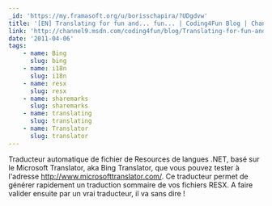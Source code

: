 ```yaml
---
_id: 'https://my.framasoft.org/u/borisschapira/?UDgdvw'
title: '[EN] Translating for fun and... fun... | Coding4Fun Blog | Channel 9'
link: 'http://channel9.msdn.com/coding4fun/blog/Translating-for-fun-and-fun'
date: '2011-04-06'
tags:
    - name: Bing
      slug: bing
    - name: i18n
      slug: i18n
    - name: resx
      slug: resx
    - name: sharemarks
      slug: sharemarks
    - name: translating
      slug: translating
    - name: Translator
      slug: translator
---
```


<div class="markdown"><p>Traducteur automatique de fichier de Resources de langues .NET, basé sur le Microsoft Translator, aka Bing Translator, que vous pouvez tester à l'adresse <a href="http://www.microsofttranslator.com/">http://www.microsofttranslator.com/</a>. Ce traducteur permet de générer rapidement un traduction sommaire de vos fichiers RESX. A faire valider ensuite par un vrai traducteur, il va sans dire !
</p></div>
